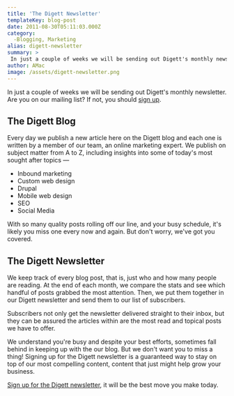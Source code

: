 ```yaml
---
title: 'The Digett Newsletter'
templateKey: blog-post
date: 2011-08-30T05:11:03.000Z
category: 
  -Blogging, Marketing
alias: digett-newsletter
summary: > 
 In just a couple of weeks we will be sending out Digett's monthly newsletter. Are you on our mailing list? If not, you should sign up.
author: AMac
image: /assets/digett-newsletter.png
---
```


In just a couple of weeks we will be sending out Digett's monthly newsletter. Are you on our mailing list? If not, you should [sign up](/newsletter-sign-up).

The Digett Blog
---------------

Every day we publish a new article here on the Digett blog and each one is written by a member of our team, an online marketing expert. We publish on subject matter from A to Z, including insights into some of today's most sought after topics —

*   Inbound marketing
*   Custom web design
*   Drupal
*   Mobile web design
*   SEO
*   Social Media

With so many quality posts rolling off our line, and your busy schedule, it's likely you miss one every now and again. But don't worry, we've got you covered.

The Digett Newsletter
---------------------

We keep track of every blog post, that is, just who and how many people are reading. At the end of each month, we compare the stats and see which handful of posts grabbed the most attention. Then, we put them together in our Digett newsletter and send them to our list of subscribers.

Subscribers not only get the newsletter delivered straight to their inbox, but they can be assured the articles within are the most read and topical posts we have to offer.

We understand you're busy and despite your best efforts, sometimes fall behind in keeping up with the our blog. But we don't want you to miss a thing! Signing up for the Digett newsletter is a guaranteed way to stay on top of our most compelling content, content that just might help grow your business.

[Sign up for the Digett newsletter](/newsletter-sign-up), it will be the best move you make today.
